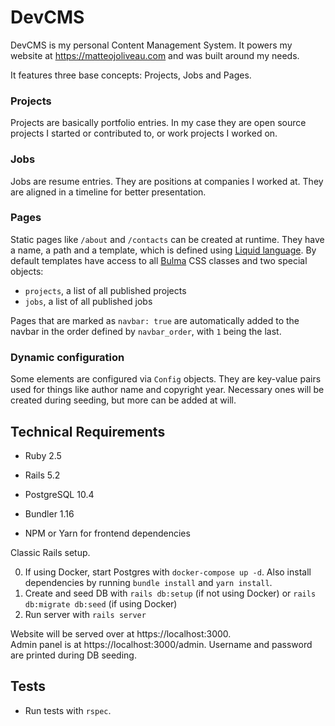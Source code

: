 # DevCMS

DevCMS is my personal Content Management System.
It powers my website at https://matteojoliveau.com and was
built around my needs.

It features three base concepts: Projects, Jobs and Pages.

### Projects  
Projects are basically portfolio entries. 
In my case they are open source projects I started or contributed
to, or work projects I worked on.

### Jobs
Jobs are resume entries. They are positions at companies I worked at.
They are aligned in a timeline for better presentation.

### Pages
Static pages like `/about` and `/contacts` can be created at runtime.
They have a name, a path and a template, which is defined using [Liquid language](https://shopify.github.io/liquid/).
By default templates have access to all [Bulma](https://bulma.io) CSS classes and two special objects:
- `projects`, a list of all published projects
- `jobs`, a list of all published jobs

Pages that are marked as `navbar: true` are automatically added to the navbar in the order defined
by `navbar_order`, with `1` being the last.

### Dynamic configuration
Some elements are configured via `Config` objects. They are key-value
pairs used for things like author name and copyright year.
Necessary ones will be created during seeding, but more can be added at will.

## Technical Requirements

* Ruby 2.5

* Rails 5.2

* PostgreSQL 10.4

* Bundler 1.16

* NPM or Yarn for frontend dependencies

Classic Rails setup.

0. If using Docker, start Postgres with `docker-compose up -d`. 
Also install dependencies by running `bundle install` and `yarn install`. 
1. Create and seed DB with `rails db:setup` (if not using Docker) or
`rails db:migrate db:seed` (if using Docker)
2. Run server with `rails server`

Website will be served over at https://localhost:3000.  
Admin panel is at https://localhost:3000/admin. 
Username and password are printed during DB seeding.


## Tests
* Run tests with `rspec`.

